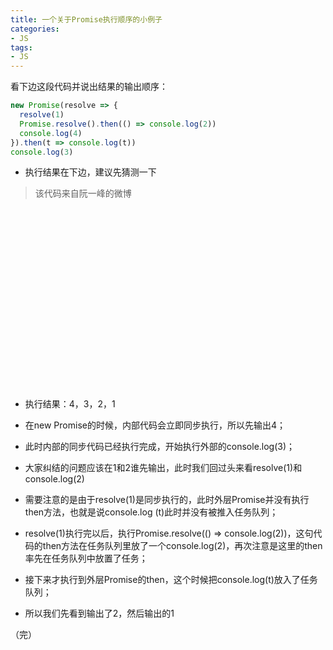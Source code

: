 ```yaml
---
title: 一个关于Promise执行顺序的小例子
categories:
- JS
tags:
- JS
---
```

看下边这段代码并说出结果的输出顺序：

<!-- more -->


```js
new Promise(resolve => {
  resolve(1)
  Promise.resolve().then(() => console.log(2))
  console.log(4)
}).then(t => console.log(t))
console.log(3)
```

- 执行结果在下边，建议先猜测一下
> 该代码来自阮一峰的微博

<br/>
<br/>
<br/>
<br/>
<br/>
<br/>
<br/>
<br/>
<br/>
<br/>
<br/>
<br/>
<br/>
<br/>
<br/>
<br/>
<br/>

- 执行结果：4，3，2，1

- 在new Promise的时候，内部代码会立即同步执行，所以先输出4；

- 此时内部的同步代码已经执行完成，开始执行外部的console.log(3)；

- 大家纠结的问题应该在1和2谁先输出，此时我们回过头来看resolve(1)和console.log(2)

- 需要注意的是由于resolve(1)是同步执行的，此时外层Promise并没有执行then方法，也就是说console.log
(t)此时并没有被推入任务队列；

- resolve(1)执行完以后，执行Promise.resolve(() => console.log(2))，这句代码的then方法在任务队列里放了一个console.log(2)，再次注意是这里的then率先在任务队列中放置了任务；

- 接下来才执行到外层Promise的then，这个时候把console.log(t)放入了任务队列；

- 所以我们先看到输出了2，然后输出的1

（完）

